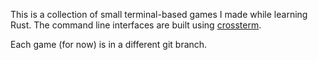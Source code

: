 This is a collection of small terminal-based games I made while learning Rust.
The command line interfaces are built using [crossterm](https://github.com/crossterm-rs/crossterm).

Each game (for now) is in a different git branch.
